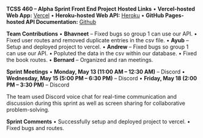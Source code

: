 **TCSS 460 – Alpha Sprint Front End Project**
**Hosted Links**
• **Vercel-hosted Web App:** [Vercel](https://group7-tcss460-front-end.vercel.app/)
• **Heroku-hosted Web API:** [Heroku](https://group7-tcss460-web-api-6a6786271b27.herokuapp.com/)
• **GitHub Pages-hosted API Documentation:** [Github](https://ahwang5.github.io/TCSS-460-Web-API/)

**Team Contributions**
• **Bhavneet** – Fixed bugs so group 1 can use our API.
  • Fixed user routes and removed duplicate entries in the csv file.
• **Ayub** – Setup and deployed project to vercel.
• **Andrew**  – Fixed bugs so group 1 can use our API.
  • Popluted the data in the csv within our database.
  • Fixed the book routes.
• **Bernard** – Organized and ran meetings.

**Sprint Meetings**
• **Monday, May 13 (11:00 AM – 12:30 AM)** – Discord
• **Wednesday, May 15 (5:00 PM – 6:30 PM)** – Discord
• **Friday, May 18 (2:00 PM – 3:30 PM)** – Discord

The team used Discord voice chat for real-time communication and discussion during this sprint as well as screen sharing for collaborative problem-solving.

**Sprint Comments**
  • Successfully setup and deployed project to vercel.
  • Fixed bugs and routes.
